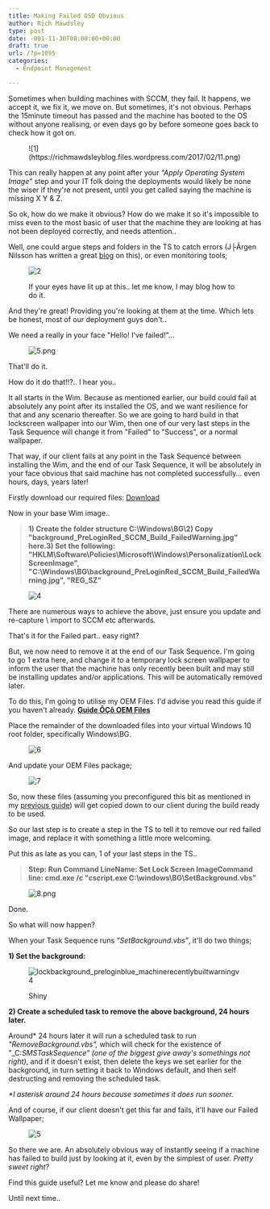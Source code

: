```yaml
---
title: Making Failed OSD Obvious
author: Rich Mawdsley
type: post
date: -001-11-30T00:00:00+00:00
draft: true
url: /?p=1095
categories:
  - Endpoint Management

---
```

Sometimes when building machines with SCCM, they fail. It happens, we accept it, we fix it, we move on. But sometimes, it's not obvious. Perhaps the 15minute timeout has passed and the machine has booted to the OS without anyone realising, or even days go by before someone goes back to check how it got on.

<div class="wp-block-image">
  <figure class="aligncenter">![1](https://richmawdsleyblog.files.wordpress.com/2017/02/11.png)</figure>
</div>

This can really happen at any point after your _"Apply Operating System Image"_ step and your IT folk doing the deployments would likely be none the wiser if they're not present, until you get called saying the machine is missing X Y & Z.

So ok, how do we make it obvious? How do we make it so it's impossible to miss even to the most basic of user that the machine they are looking at has not been deployed correctly, and needs attention..

Well, one could argue steps and folders in the TS to catch errors (J├Ârgen Nilsson has written a great [blog](https://t.co/WNfjA0Fq3G) on this), or even monitoring tools;<figure class="wp-block-image alignnone size-full wp-image-297">

![2](https://richmawdsleyblog.files.wordpress.com/2017/02/2.png) <figcaption>If your eyes have lit up at this.. let me know, I may blog how to do it.</figcaption></figure> 

And they're great! Providing you're looking at them at the time. Which lets be honest, most of our deployment guys don't..

We need a really in your face "Hello! I've failed!"…<figure class="wp-block-image">

![5.png](https://richmawdsleyblog.files.wordpress.com/2017/02/51.png) </figure> 

That'll do it.

How do it do that!!?.. I hear you..

It all starts in the Wim. Because as mentioned earlier, our build could fail at absolutely any point after its installed the OS, and we want resilience for that and any scenario thereafter. So we are going to hard build in that lockscreen wallpaper into our Wim, then one of our very last steps in the Task Sequence will change it from "Failed" to "Success", or a normal wallpaper.

That way, if our client fails at any point in the Task Sequence between installing the Wim, and the end of our Task Sequence, it will be absolutely in your face obvious that said machine has not completed successfully… even hours, days, years later!

Firstly download our required files: [Download](https://my.pcloud.com/publink/show?code=kZfBElZeopT1u8Wc2buXq1xAJigoh9YO6iV)

Now in your base Wim image..

<blockquote class="wp-block-quote">
  <p>
    <strong>1) Create the folder structure C:\Windows\BG\</strong><strong>2) Copy "background_PreLoginRed_SCCM_Build_FailedWarning.jpg" here.</strong><strong>3) Set the following: "HKLM\Software\Policies\Microsoft\Windows\Personalization\LockScreenImage", "C:\Windows\BG\background_PreLoginRed_SCCM_Build_FailedWarning.jpg", "REG_SZ"</strong>
  </p>
</blockquote><figure class="wp-block-image">

![4](https://richmawdsleyblog.files.wordpress.com/2017/02/4.png) </figure> 

There are numerous ways to achieve the above, just ensure you update and re-capture \ import to SCCM etc afterwards.

That's it for the Failed part.. easy right?

But, we now need to remove it at the end of our Task Sequence. I'm going to go 1 extra here, and change it to a temporary lock screen wallpaper to inform the user that the machine has only recently been built and may still be installing updates and/or applications. This will be automatically removed later.

To do this, I'm going to utilise my OEM Files. I'd advise you read this guide if you haven't already. **[Guide ÔÇô OEM Files](https://richmawdsleyblog.wordpress.com/2017/01/27/osd-oem-files/)**

Place the remainder of the downloaded files into your virtual Windows 10 root folder, specifically Windows\BG.<figure class="wp-block-image">

![6](https://richmawdsleyblog.files.wordpress.com/2017/02/6.png) </figure> 

And update your OEM Files package;<figure class="wp-block-image">

![7](https://richmawdsleyblog.files.wordpress.com/2017/02/7.png) </figure> 

So, now these files (assuming you preconfigured this bit as mentioned in my [previous guide][2]) will get copied down to our client during the build ready to be used.

So our last step is to create a step in the TS to tell it to remove our red failed image, and replace it with something a little more welcoming.

Put this as late as you can, 1 of your last steps in the TS..

<blockquote class="wp-block-quote">
  <p>
    <strong>Step: Run Command Line</strong><strong>Name: Set Lock Screen Image</strong><strong>Command line: cmd.exe /c "cscript.exe C:\windows\BG\SetBackground.vbs"</strong>
  </p>
</blockquote><figure class="wp-block-image">

![8.png](https://richmawdsleyblog.files.wordpress.com/2017/02/8.png) </figure> 

Done.

So what will now happen?

When your Task Sequence runs _"SetBackground.vbs"_, it'll do two things;

**1) Set the background:**<figure class="wp-block-image alignnone size-full wp-image-429">

![lockbackground_preloginblue_machinerecentlybuiltwarningv4](https://richmawdsleyblog.files.wordpress.com/2017/02/lockbackground_preloginblue_machinerecentlybuiltwarningv4.jpg) <figcaption>Shiny</figcaption></figure> 

**2) Create a scheduled task to remove the above background, 24 hours later.**

Around* 24 hours later it will run a scheduled task to run _"RemoveBackground.vbs",_ which will check for the existence of "_C:_SMSTaskSequence" (one of the biggest give away's somethings not right)_, and if it doesn't exist, then delete the keys we set earlier for the background, in turn setting it back to Windows default, and then self destructing and removing the scheduled task.

_*I asterisk around 24 hours because sometimes it does run sooner._

And of course, if our client doesn't get this far and fails, it'll have our Failed Wallpaper;<figure class="wp-block-image">

![5](https://richmawdsleyblog.files.wordpress.com/2017/02/51.png) </figure> 

So there we are. An absolutely obvious way of instantly seeing if a machine has failed to build just by looking at it, even by the simplest of user. _Pretty sweet right?_

Find this guide useful? Let me know and please do share!

Until next time.. 

 
 [2]: https://richmawdsleyblog.wordpress.com/2017/02/03/guide-unsupported-hardware-filter/
